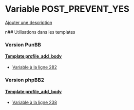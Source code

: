 # Variable POST_PREVENT_YES
[Ajouter une description](https://fa-tvars.appspot.com/POST_PREVENT_YES)

n## Utilisations dans les templates

### Version PunBB

#### [Template profile_add_body](punbb/profile_add_body.md)
* [Variable à la ligne 282](../punbb/profile_add_body.tpl#L282)

### Version phpBB2

#### [Template profile_add_body](subsilver/profile_add_body.md)
* [Variable à la ligne 238](../subsilver/profile_add_body.tpl#L238)